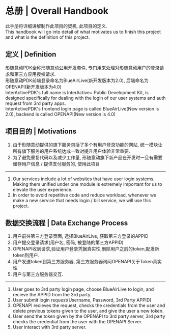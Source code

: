 # 总册 \| Overall Handbook
此手册将详细讲解制作此项目的契机, 此项目的定义.  
This handbook will go into detail of what motivates us to finish this project and what is the definition of this project.  

## 定义 \| Definition
形随意动PDK全称形随意动公用开发套件, 专门用来处理对形随意动用户的登录请求和第三方应用授权请求.  
形随意动PDK前端登录命名为BlueAirLive(新开发版本为2.0), 后端命名为OPENAPI(新开发版本为4.0)  
InterActivePDK's full name is InterActive+ Public Development Kit, is designed specifically for dealing with the login of our user systems and auth request from 3rd party apps.  
InterActivePDK's frontend login page is called BlueAirLive(New version is 2.0), backend is called OPENAPI(New version is 4.0)  

## 项目目的 \| Motivations

1. 由于形随意动提供的旗下服务包括了多个有用户登录功能的网站, 统一模块让所有旗下服务的用户系统达成一致对提升用户体验非常重要.  
2. 为了避免重复代码以及减少工作量, 形随意动旗下新产品在开发时一旦有需要储存用户信息 / 提供支付服务的, 使用此项目  

---

1. Our services include a lot of websites that have user login systems. Making them unified under one module is extremely important for us to elevate the user experience.  
2. In order to avoid repetitive code and reduce workload, whenever we make a new service that needs login / bill service, we will use this project.  

## 数据交换流程 \| Data Exchange Process

1. 用户前往第三方登录页面, 选择BlueAirLive, 获取第三方登录的APPID
2. 用户提交登录请求(用户名, 密码, 被登陆的第三方APPID)
3. OPENAPI收到请求,验证用户登录凭据真实性,删除用户之前的token,配发新token到用户.
4. 用户发送token到第三方服务器, 第三方服务器询问OPENAPI关于Token真实性
5. 用户与第三方服务器交互.

---

1. User goes to 3rd party login page, choose BlueAirLive to login, and recieve the APPID from the 3rd party.
2. User submit login request(Username, Password, 3rd Party APPID)
3. OPENAPI recieves the request, checks the credentials from the user and delete previous tokens given to the user, and give the user a new token.
4. User send the token given by the OPENAPI to 3rd party server, 3rd party checks the credential from the user with the OPENAPI Server.
5. User interact with 3rd party server.